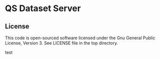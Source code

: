 # QS Dataset Server

## License
This code is open-sourced software licensed under the Gnu General Public License, Version 3. See LICENSE file in the top directory.

test


